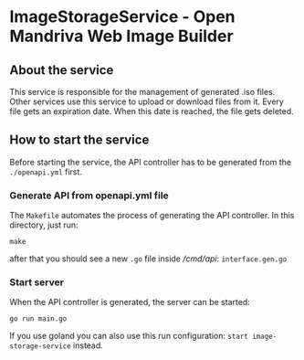 # ImageStorageService - Open Mandriva Web Image Builder

## About the service
This service is responsible for the management of generated .iso files.
Other services use this service to upload or download files from it.
Every file gets an expiration date. When this date is reached, the file gets deleted.


## How to start the service
Before starting the service, the API controller has to be generated from the `./openapi.yml` first.

### Generate API from openapi.yml file
The `Makefile` automates the process of generating the API controller.
In this directory, just run:
```shell
make
```
after that you should see a new `.go` file inside _/cmd/api_: `interface.gen.go`

### Start server
When the API controller is generated, the server can be started:
```shell
go run main.go
```

If you use goland you can also use this run configuration: `start image-storage-service` instead.